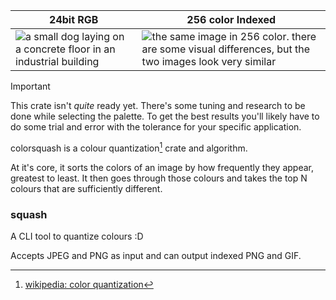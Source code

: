 | 24bit RGB | 256 color Indexed|
| - | - |
| ![a small dog laying on a concrete floor in an industrial building](https://nyble.dev/colorsquash/astro.jpg) | ![the same image in 256 color. there are some visual differences, but the two images look very similar](https://nyble.dev/colorsquash/astro_squash.gif) |

> [!IMPORTANT]
> This crate isn't *quite* ready yet. There's some tuning and research to be done while selecting the palette. To get the best results you'll likely have to do some trial and error with the tolerance for your specific application.

colorsquash is a colour quantization[^1] crate and algorithm.

At it's core, it sorts the colors of an image by how frequently
they appear, greatest to least. It then goes through those colours
and takes the top N colours that are sufficiently different.

[^1]: [wikipedia: color quantization](https://en.wikipedia.org/wiki/Color_quantization)

### squash
A CLI tool to quantize colours :D

Accepts JPEG and PNG as input and can output indexed PNG and GIF.